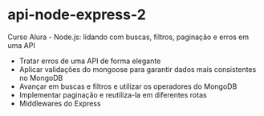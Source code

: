 # api-node-express-2
Curso Alura - Node.js: lidando com buscas, filtros, paginação e erros em uma API

- Tratar erros de uma API de forma elegante
- Aplicar validações do mongoose para garantir dados mais consistentes no MongoDB
- Avançar em buscas e filtros e utilizar os operadores do MongoDB
- Implementar paginação e reutiliza-la em diferentes rotas
- Middlewares do Express